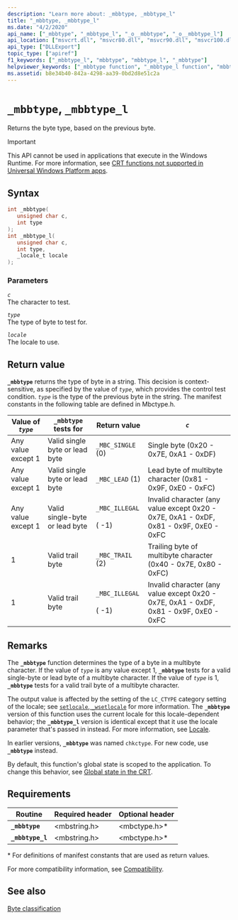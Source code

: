 ```yaml
---
description: "Learn more about: _mbbtype, _mbbtype_l"
title: "_mbbtype, _mbbtype_l"
ms.date: "4/2/2020"
api_name: ["_mbbtype", "_mbbtype_l", "_o__mbbtype", "_o__mbbtype_l"]
api_location: ["msvcrt.dll", "msvcr80.dll", "msvcr90.dll", "msvcr100.dll", "msvcr100_clr0400.dll", "msvcr110.dll", "msvcr110_clr0400.dll", "msvcr120.dll", "msvcr120_clr0400.dll", "ucrtbase.dll", "api-ms-win-crt-multibyte-l1-1-0.dll", "api-ms-win-crt-private-l1-1-0.dll"]
api_type: ["DLLExport"]
topic_type: ["apiref"]
f1_keywords: ["_mbbtype_l", "mbbtype", "mbbtype_l", "_mbbtype"]
helpviewer_keywords: ["_mbbtype function", "_mbbtype_l function", "mbbtype function", "mbbtype_l function"]
ms.assetid: b8e34b40-842a-4298-aa39-0bd2d8e51c2a
---
```

# `_mbbtype`, `_mbbtype_l`

Returns the byte type, based on the previous byte.

> [!IMPORTANT]
> This API cannot be used in applications that execute in the Windows Runtime. For more information, see [CRT functions not supported in Universal Windows Platform apps](../../cppcx/crt-functions-not-supported-in-universal-windows-platform-apps.md).

## Syntax

```C
int _mbbtype(
   unsigned char c,
   int type
);
int _mbbtype_l(
   unsigned char c,
   int type,
   _locale_t locale
);
```

### Parameters

*`c`*\
The character to test.

*`type`*\
The type of byte to test for.

*`locale`*\
The locale to use.

## Return value

**`_mbbtype`** returns the type of byte in a string. This decision is context-sensitive, as specified by the value of *`type`*, which provides the control test condition. *`type`* is the type of the previous byte in the string. The manifest constants in the following table are defined in Mbctype.h.

|Value of *`type`*|**`_mbbtype`** tests for|Return value|*`c`*|
|---------------------|--------------------------|------------------|---------|
|Any value except 1|Valid single byte or lead byte|`_MBC_SINGLE` (0)|Single byte (0x20 - 0x7E, 0xA1 - 0xDF)|
|Any value except 1|Valid single byte or lead byte|`_MBC_LEAD` (1)|Lead byte of multibyte character (0x81 - 0x9F, 0xE0 - 0xFC)|
|Any value except 1|Valid single-byte or lead byte|`_MBC_ILLEGAL`<br /><br /> ( -1)|Invalid character (any value except 0x20 - 0x7E, 0xA1 - 0xDF, 0x81 - 0x9F, 0xE0 - 0xFC|
|1|Valid trail byte|`_MBC_TRAIL` (2)|Trailing byte of multibyte character (0x40 - 0x7E, 0x80 - 0xFC)|
|1|Valid trail byte|`_MBC_ILLEGAL`<br /><br /> ( -1)|Invalid character (any value except 0x20 - 0x7E, 0xA1 - 0xDF, 0x81 - 0x9F, 0xE0 - 0xFC|

## Remarks

The **`_mbbtype`** function determines the type of a byte in a multibyte character. If the value of *`type`* is any value except 1, **`_mbbtype`** tests for a valid single-byte or lead byte of a multibyte character. If the value of *`type`* is 1, **`_mbbtype`** tests for a valid trail byte of a multibyte character.

The output value is affected by the setting of the `LC_CTYPE` category setting of the locale; see [`setlocale`, `_wsetlocale`](setlocale-wsetlocale.md) for more information. The **`_mbbtype`** version of this function uses the current locale for this locale-dependent behavior; the **`_mbbtype_l`** version is identical except that it use the locale parameter that's passed in instead. For more information, see [Locale](../locale.md).

In earlier versions, **`_mbbtype`** was named `chkctype`. For new code, use **`_mbbtype`** instead.

By default, this function's global state is scoped to the application. To change this behavior, see [Global state in the CRT](../global-state.md).

## Requirements

|Routine|Required header|Optional header|
|-------------|---------------------|---------------------|
|**`_mbbtype`**|\<mbstring.h>|\<mbctype.h>*|
|**`_mbbtype_l`**|\<mbstring.h>|\<mbctype.h>*|

\* For definitions of manifest constants that are used as return values.

For more compatibility information, see [Compatibility](../compatibility.md).

## See also

[Byte classification](../byte-classification.md)
